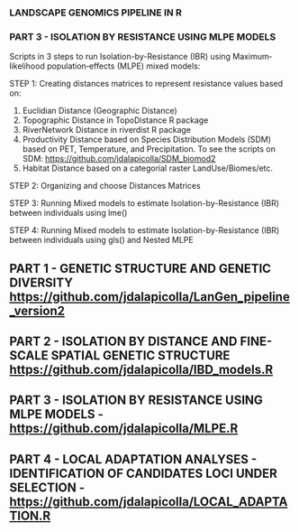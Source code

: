 ### LANDSCAPE GENOMICS PIPELINE IN R ###
### PART 3 - ISOLATION BY RESISTANCE USING MLPE MODELS ###

Scripts in 3 steps to run Isolation-by-Resistance (IBR) using Maximum‐likelihood population‐effects (MLPE) mixed models:

  STEP 1: Creating distances matrices to represent resistance values based on:
  1. Euclidian Distance (Geographic Distance)
  2. Topographic Distance in TopoDistance R package
  3. RiverNetwork Distance in riverdist R package
  4. Productivity Distance based on Species Distribution Models (SDM) based on PET, Temperature, and Precipitation. To see the scripts on SDM: https://github.com/jdalapicolla/SDM_biomod2
  5. Habitat Distance based on a categorial raster LandUse/Biomes/etc.
 
 STEP 2: Organizing and choose Distances Matrices
 
 STEP 3: Running Mixed models to estimate Isolation-by-Resistance (IBR) between individuals using lme()
 
 STEP 4: Running Mixed models to estimate Isolation-by-Resistance (IBR) between individuals using gls() and Nested MLPE
 
 
## PART 1 - GENETIC STRUCTURE AND GENETIC DIVERSITY https://github.com/jdalapicolla/LanGen_pipeline_version2
## PART 2 - ISOLATION BY DISTANCE AND FINE-SCALE SPATIAL GENETIC STRUCTURE https://github.com/jdalapicolla/IBD_models.R
## PART 3 - ISOLATION BY RESISTANCE USING MLPE MODELS - https://github.com/jdalapicolla/MLPE.R
## PART 4 - LOCAL ADAPTATION ANALYSES - IDENTIFICATION OF CANDIDATES LOCI UNDER SELECTION - https://github.com/jdalapicolla/LOCAL_ADAPTATION.R
